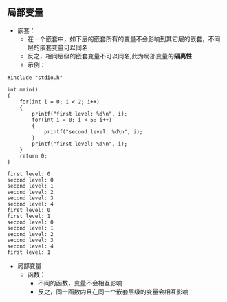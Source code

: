 ## 局部变量

* 嵌套：
  * 在一个嵌套中，如下层的嵌套所有的变量不会影响到其它层的嵌套，不同层的嵌套变量可以同名
  * 反之，相同层级的嵌套变量不可以同名,此为局部变量的**隔离性**
  * 示例：
```
#include "stdio.h"

int main()
{
	for(int i = 0; i < 2; i++)
	{
		printf("first level: %d\n", i);
		for(int i = 0; i < 5; i++)
		{
			printf("second level: %d\n", i);
		}
		printf("first level: %d\n", i);
	}
	return 0;
}
```
```
first level: 0
second level: 0
second level: 1
second level: 2
second level: 3
second level: 4
first level: 0
first level: 1
second level: 0
second level: 1
second level: 2
second level: 3
second level: 4
first level: 1
```
* 局部变量
  * 函数：
    * 不同的函数，变量不会相互影响
    * 反之，同一函数内且在同一个嵌套层级的变量会相互影响
